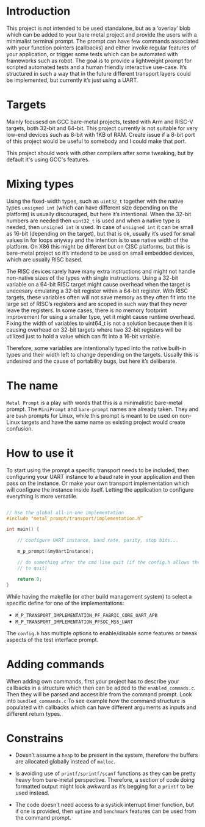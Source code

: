 # Introduction

This project is not intended to be used standalone, but as a ‘overlay’ blob 
which can be added to your bare metal project and provide the users with a 
minimalist terminal prompt. The prompt can have few commands associated with 
your function pointers (callbacks) and either invoke regular features of your 
application, or trigger some tests which can be automated with frameworks such 
as robot. The goal is to provide a lightweight prompt for scripted automated 
tests and a human friendly interactive use-case. It’s structured in such a way 
that in the future different transport layers could be implemented, but 
currently it’s just using a UART.

# Targets

Mainly focusesd on GCC bare-metal projects, tested with Arm and RISC-V targets,
both 32-bit and 64-bit. This project currently is not suitable for very low-end
devices such as 8-bit with 1KB of RAM. Create issue if a 8-bit port of this 
project would be useful to somebody and I could make that port.

This project should work with other compilers after some tweaking, but by 
default it's using GCC's features. 


# Mixing types

Using the fixed-width types, such as `uint32_t` together with the native types 
`unsigned int` (which can have different size depending on the platform) is 
usually discouraged, but here it’s intentional. When the 32-bit numbers are 
needed then `uint32_t` is used and when a native type is needed, then 
`unsigned int` is used. In case of `unsigned int` it can be small as 16-bit 
(depending on the target), but that is ok, usually it’s used for small values 
in for loops anyway and the intention is to use native width of the platform. 
On X86 this might be different but on CISC platforms, but this is bare-metal 
project so it’s intedend to be used on small embedded devices, which are usually 
RISC based.

The RISC devices rarely have many extra instructions and might not handle 
non-native sizes of the types with single instructions. Using a 32-bit variable 
on a 64-bit RISC target might cause overhead when the target is unecesary 
emulating a 32-bit register within a 64-bit register. With RISC targets, 
these variables often will not save memory as they often fit into the large 
set of RISC’s registers and are scoped in such way that they never leave the 
registers. In some cases, there is no memory footprint improvement for using 
a smaller type, yet it might cause runtime overhead. Fixing the width of 
variables to uint64_t is not a solution because then it is causing overhead 
on 32-bit targets where two 32-bit registers will be utilized just to hold 
a value which can fit into a 16-bit variable.

Therefore, some variables are intentionally typed into the native built-in 
types and their width left to change depending on the targets. Usually this 
is undesired and the cause of portability bugs, but here it’s deliberate.

# The name

`Metal Prompt` is a play with words that this is a minimalistic bare-metal 
prompt. The `MiniPrompt` and `bare-prompt` names are already taken. They and are 
`bash` prompts for Linux, while this prompt is meant to be used on non-Linux 
targets and have the same name as existing project would create confusion. 

# How to use it

To start using the prompt a specific transport needs to be included, then 
configuring your UART instance to a baud rate in your application and then pass 
on the instance. Or make your own transport implementation which will configure 
the instance inside itself. Letting the application to configure everything is 
more versatile.

```c

// Use the global all-in-one implementation 
#include "metal_prompt/transport/implementation.h”

int main() {

    // configure UART instance, baud rate, parity, stop bits...

    m_p_prompt(&myUartInstance);

    // do something after the cmd line quit (if the config.h allows the cmd_line
    // to quit)

    return 0;
}

```

While having the makefile (or other build management system) to select a 
specific define for one of the implementations:

- `M_P_TRANSPORT_IMPLEMENTATION_PF_FABRIC_CORE_UART_APB`
- `M_P_TRANSPORT_IMPLEMENTATION_PFSOC_MSS_UART`

The `config.h` has multiple options to enable/disable some features or tweak 
aspects of the test interface prompt. 

# Adding commands

When adding own commands, first your project has to describe your callbacks 
in a structure which then can be added to the `enabled_commads.c`. Then they 
will be parsed and accessible from the command prompt. Look into 
`bundled_commands.c` To see example how the command structure is populated 
with callbacks which can have different arguments as inputs and different 
return types.

# Constrains

- Doesn’t assume a `heap` to be present in the system, therefore the buffers 
are allocated globally instead of `malloc`. 

- Is avoiding use of `printf/sprintf/scanf` functions as they can be pretty 
heavy from bare-metal perspective. Therefore, a section of code doing formatted 
output might look awkward as it’s begging for a `printf` to be used instead. 

- The code doesn’t need access to a systick interrupt timer function, but if 
one is provided, then `uptime` and `benchmark` features can be used from 
the command prompt.

